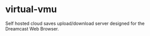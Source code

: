 # virtual-vmu
Self hosted cloud saves upload/download server designed for the Dreamcast Web Browser.
